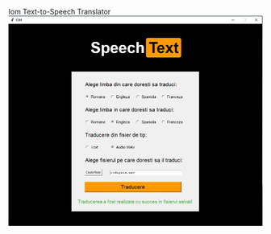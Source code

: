 Iom Text-to-Speech Translator
![alt text](https://raw.githubusercontent.com/MadyRo99/iom_tema_445A/master/demo.JPG)
